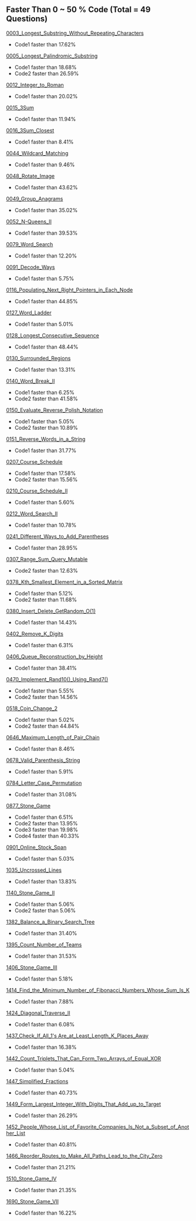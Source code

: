 ## Faster Than 0 ~ 50 % Code (Total = 49 Questions)

[0003_Longest_Substring_Without_Repeating_Characters](https://leetcode.com/problems/longest-substring-without-repeating-characters/
)
* Code1 faster than 17.62%

[0005_Longest_Palindromic_Substring](https://leetcode.com/problems/longest-palindromic-substring/
)
* Code1 faster than 18.68%
* Code2 faster than 26.59%

[0012_Integer_to_Roman](https://leetcode.com/problems/integer-to-roman/
)
* Code1 faster than 20.02%

[0015_3Sum](https://leetcode.com/problems/3sum/
)
* Code1 faster than 11.94%

[0016_3Sum_Closest](https://leetcode.com/problems/3sum-closest/
)
* Code1 faster than 8.41%

[0044_Wildcard_Matching](https://leetcode.com/problems/wildcard-matching/
)
* Code1 faster than 9.46%

[0048_Rotate_Image](https://leetcode.com/problems/rotate-image/
)
* Code1 faster than 43.62%

[0049_Group_Anagrams](https://leetcode.com/problems/group-anagrams/
)
* Code1 faster than 35.02%

[0052_N-Queens_II](https://leetcode.com/problems/n-queens-ii/
)
* Code1 faster than 39.53%

[0079_Word_Search](https://leetcode.com/problems/word-search/
)
* Code1 faster than 12.20%

[0091_Decode_Ways](https://leetcode.com/problems/decode-ways/
)
* Code1 faster than 5.75%

[0116_Populating_Next_Right_Pointers_in_Each_Node](https://leetcode.com/problems/populating-next-right-pointers-in-each-node/
)
* Code1 faster than 44.85%

[0127_Word_Ladder](https://leetcode.com/problems/word-ladder/
)
* Code1 faster than 5.01%

[0128_Longest_Consecutive_Sequence](https://leetcode.com/problems/longest-consecutive-sequence/
)
* Code1 faster than 48.44%

[0130_Surrounded_Regions](https://leetcode.com/problems/surrounded-regions/
)
* Code1 faster than 13.31%

[0140_Word_Break_II](https://leetcode.com/problems/word-break-ii/
)
* Code1 faster than 6.25%
* Code2 faster than 41.58%

[0150_Evaluate_Reverse_Polish_Notation](https://leetcode.com/problems/evaluate-reverse-polish-notation/
)
* Code1 faster than 5.05%
* Code2 faster than 10.89%

[0151_Reverse_Words_in_a_String](https://leetcode.com/problems/reverse-words-in-a-string/
)
* Code1 faster than 31.77%

[0207_Course_Schedule](https://leetcode.com/problems/course-schedule/
)
* Code1 faster than 17.58%
* Code2 faster than 15.56%

[0210_Course_Schedule_II](https://leetcode.com/problems/course-schedule-ii/
)
* Code1 faster than 5.60%

[0212_Word_Search_II](https://leetcode.com/problems/word-search-ii/
)
* Code1 faster than 10.78%

[0241_Different_Ways_to_Add_Parentheses](https://leetcode.com/problems/different-ways-to-add-parentheses/
)
* Code1 faster than 28.95%

[0307_Range_Sum_Query_Mutable](https://leetcode.com/problems/range-sum-query-mutable/
)
* Code2 faster than 12.63%

[0378_Kth_Smallest_Element_in_a_Sorted_Matrix](https://leetcode.com/problems/kth-smallest-element-in-a-sorted-matrix/
)
* Code1 faster than 5.12%
* Code2 faster than 11.68%

[0380_Insert_Delete_GetRandom_O(1)](https://leetcode.com/problems/insert-delete-getrandom-o1/
)
* Code1 faster than 14.43%

[0402_Remove_K_Digits](https://leetcode.com/problems/remove-k-digits/
)
* Code1 faster than 6.31%

[0406_Queue_Reconstruction_by_Height](https://leetcode.com/problems/queue-reconstruction-by-height/
)
* Code1 faster than 38.41%

[0470_Implement_Rand10()_Using_Rand7()](https://leetcode.com/problems/implement-rand10-using-rand7/
)
* Code1 faster than 5.55%
* Code2 faster than 14.56%

[0518_Coin_Change_2](https://leetcode.com/problems/coin-change-2/
)
* Code1 faster than 5.02%
* Code2 faster than 44.84%

[0646_Maximum_Length_of_Pair_Chain](https://leetcode.com/problems/maximum-length-of-pair-chain/
)
* Code1 faster than 8.46%

[0678_Valid_Parenthesis_String](https://leetcode.com/problems/valid-parenthesis-string/
)
* Code1 faster than 5.91%

[0784_Letter_Case_Permutation](https://leetcode.com/problems/letter-case-permutation/
)
* Code1 faster than 31.08%

[0877_Stone_Game](https://leetcode.com/problems/stone-game/
)
* Code1 faster than 6.51%
* Code2 faster than 13.95%
* Code3 faster than 19.98%
* Code4 faster than 40.33%

[0901_Online_Stock_Span](https://leetcode.com/problems/online-stock-span/
)
* Code1 faster than 5.03%

[1035_Uncrossed_Lines](https://leetcode.com/problems/uncrossed-lines/
)
* Code1 faster than 13.83%

[1140_Stone_Game_II](https://leetcode.com/problems/stone-game-ii/
)
* Code1 faster than 5.06%
* Code2 faster than 5.06%

[1382_Balance_a_Binary_Search_Tree](https://leetcode.com/problems/balance-a-binary-search-tree/
)
* Code1 faster than 31.40%

[1395_Count_Number_of_Teams](https://leetcode.com/problems/count-number-of-teams/
)
* Code1 faster than 31.53%

[1406_Stone_Game_III](https://leetcode.com/problems/stone-game-iii/
)
* Code1 faster than 5.18%

[1414_Find_the_Minimum_Number_of_Fibonacci_Numbers_Whose_Sum_Is_K](https://leetcode.com/problems/find-the-minimum-number-of-fibonacci-numbers-whose-sum-is-k/
)
* Code1 faster than 7.88%

[1424_Diagonal_Traverse_II](https://leetcode.com/problems/diagonal-traverse-ii/
)
* Code1 faster than 6.08%

[1437_Check_If_All_1's Are_at_Least_Length_K_Places_Away](https://leetcode.com/problems/check-if-all-1s-are-at-least-length-k-places-away/
)
* Code1 faster than 16.38%

[1442_Count_Triplets_That_Can_Form_Two_Arrays_of_Equal_XOR](https://leetcode.com/problems/count-triplets-that-can-form-two-arrays-of-equal-xor/
)
* Code1 faster than 5.04%

[1447_Simplified_Fractions](https://leetcode.com/problems/simplified-fractions/
)
* Code1 faster than 40.73%

[1449_Form_Largest_Integer_With_Digits_That_Add_up_to_Target](https://leetcode.com/problems/form-largest-integer-with-digits-that-add-up-to-target/
)
* Code1 faster than 26.29%

[1452_People_Whose_List_of_Favorite_Companies_Is_Not_a_Subset_of_Another_List](https://leetcode.com/problems/people-whose-list-of-favorite-companies-is-not-a-subset-of-another-list/
)
* Code1 faster than 40.81%

[1466_Reorder_Routes_to_Make_All_Paths_Lead_to_the_City_Zero](https://leetcode.com/problems/reorder-routes-to-make-all-paths-lead-to-the-city-zero/
)
* Code1 faster than 21.21%

[1510_Stone_Game_IV](https://leetcode.com/problems/stone-game-iv/
)
* Code1 faster than 21.35%

[1690_Stone_Game_VII](https://leetcode.com/problems/stone-game-vii/
)
* Code1 faster than 16.22%


